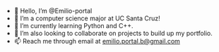 - 👋 Hello, I’m @Emilio-portal
- 👀 I’m a computer science major at UC Santa Cruz!
- 🌱 I’m currently learning Python and C++.
- 💞️ I’m also looking to collaborate on projects to build up my portfolio.
- 📫 Reach me through email  at emilio.portal.b@gmail.com

<!---
Emilio-portal/Emilio-portal is a ✨ special ✨ repository because its `README.md` (this file) appears on your GitHub profile.
You can click the Preview link to take a look at your changes.
--->
